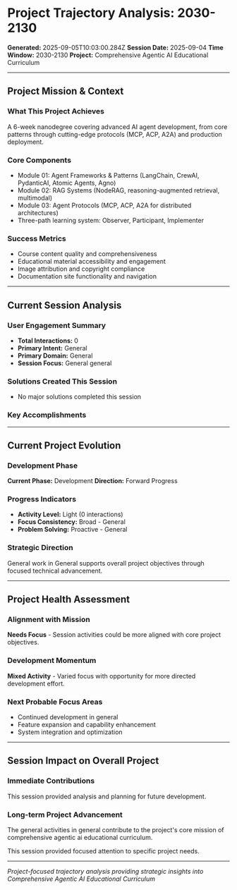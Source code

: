 # Project Trajectory Analysis: 2030-2130

**Generated:** 2025-09-05T10:03:00.284Z
**Session Date:** 2025-09-04
**Time Window:** 2030-2130
**Project:** Comprehensive Agentic AI Educational Curriculum

---

## Project Mission & Context

### What This Project Achieves
A 6-week nanodegree covering advanced AI agent development, from core patterns through cutting-edge protocols (MCP, ACP, A2A) and production deployment.

### Core Components
- Module 01: Agent Frameworks & Patterns (LangChain, CrewAI, PydanticAI, Atomic Agents, Agno)
- Module 02: RAG Systems (NodeRAG, reasoning-augmented retrieval, multimodal)
- Module 03: Agent Protocols (MCP, ACP, A2A for distributed architectures)
- Three-path learning system: Observer, Participant, Implementer

### Success Metrics
- Course content quality and comprehensiveness
- Educational material accessibility and engagement
- Image attribution and copyright compliance
- Documentation site functionality and navigation

---

## Current Session Analysis

### User Engagement Summary
- **Total Interactions:** 0
- **Primary Intent:** General
- **Primary Domain:** General
- **Session Focus:** General general

### Solutions Created This Session
- No major solutions completed this session

### Key Accomplishments


---

## Current Project Evolution

### Development Phase
**Current Phase:** Development
**Direction:** Forward Progress

### Progress Indicators
- **Activity Level:** Light (0 interactions)
- **Focus Consistency:** Broad - General
- **Problem Solving:** Proactive - General

### Strategic Direction
General work in General supports overall project objectives through focused technical advancement.



---

## Project Health Assessment

### Alignment with Mission
**Needs Focus** - Session activities could be more aligned with core project objectives.

### Development Momentum
**Mixed Activity** - Varied focus with opportunity for more directed development effort.

### Next Probable Focus Areas
- Continued development in general
- Feature expansion and capability enhancement
- System integration and optimization

---

## Session Impact on Overall Project

### Immediate Contributions
This session provided analysis and planning for future development.

### Long-term Project Advancement
The general activities in general contribute to the project's core mission of comprehensive agentic ai educational curriculum.

This session provided focused attention to specific project needs.

---

*Project-focused trajectory analysis providing strategic insights into Comprehensive Agentic AI Educational Curriculum*
